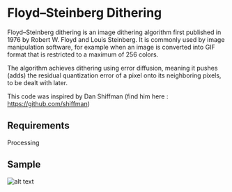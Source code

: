 # Floyd–Steinberg Dithering
Floyd–Steinberg dithering is an image dithering algorithm first published in 1976 by Robert W. Floyd and Louis Steinberg. It is commonly used by image manipulation software, for example when an image is converted into GIF format that is restricted to a maximum of 256 colors.

The algorithm achieves dithering using error diffusion, meaning it pushes (adds) the residual quantization error of a pixel onto its neighboring pixels, to be dealt with later.

This code was inspired by Dan Shiffman (find him here : https://github.com/shiffman)
## Requirements
  Processing
## Sample


![alt text](/reference.png "The image on the left is the source and the image on the right is after processing with this technique.")
